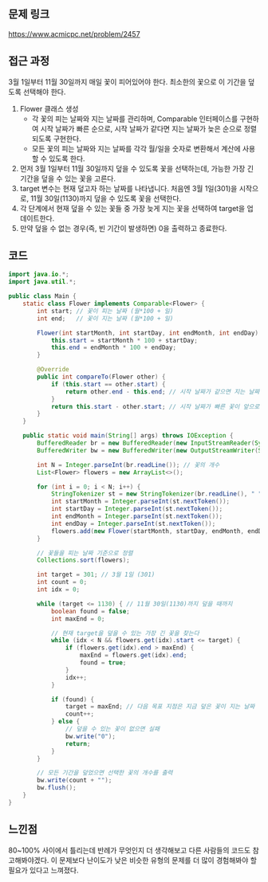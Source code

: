 ## 문제 링크
https://www.acmicpc.net/problem/2457


## 접근 과정
3월 1일부터 11월 30일까지 매일 꽃이 피어있어야 한다. 최소한의 꽃으로 이 기간을 덮도록 선택해야 한다.

1. Flower 클래스 생성
   - 각 꽃의 피는 날짜와 지는 날짜를 관리하며, Comparable 인터페이스를 구현하여 시작 날짜가 빠른 순으로, 시작 날짜가 같다면 지는 날짜가 늦은 순으로 정렬되도록 구현한다.
   - 모든 꽃의 피는 날짜와 지는 날짜를 각각 월/일을 숫자로 변환해서 계산에 사용할 수 있도록 한다.
2. 먼저 3월 1일부터 11월 30일까지 덮을 수 있도록 꽃을 선택하는데, 가능한 가장 긴 기간을 덮을 수 있는 꽃을 고른다.
3. target 변수는 현재 덮고자 하는 날짜를 나타냅니다. 처음엔 3월 1일(301)을 시작으로, 11월 30일(1130)까지 덮을 수 있도록 꽃을 선택한다.
4. 각 단계에서 현재 덮을 수 있는 꽃들 중 가장 늦게 지는 꽃을 선택하여 target을 업데이트한다.
5. 만약 덮을 수 없는 경우(즉, 빈 기간이 발생하면) 0을 출력하고 종료한다.


## 코드
```java
import java.io.*;
import java.util.*;

public class Main {
    static class Flower implements Comparable<Flower> {
        int start; // 꽃이 피는 날짜 (월*100 + 일)
        int end;   // 꽃이 지는 날짜 (월*100 + 일)

        Flower(int startMonth, int startDay, int endMonth, int endDay) {
            this.start = startMonth * 100 + startDay;
            this.end = endMonth * 100 + endDay;
        }

        @Override
        public int compareTo(Flower other) {
            if (this.start == other.start) {
                return other.end - this.end; // 시작 날짜가 같으면 지는 날짜가 늦은 꽃이 앞으로
            }
            return this.start - other.start; // 시작 날짜가 빠른 꽃이 앞으로
        }
    }

    public static void main(String[] args) throws IOException {
        BufferedReader br = new BufferedReader(new InputStreamReader(System.in));
        BufferedWriter bw = new BufferedWriter(new OutputStreamWriter(System.out));

        int N = Integer.parseInt(br.readLine()); // 꽃의 개수
        List<Flower> flowers = new ArrayList<>();

        for (int i = 0; i < N; i++) {
            StringTokenizer st = new StringTokenizer(br.readLine(), " ");
            int startMonth = Integer.parseInt(st.nextToken());
            int startDay = Integer.parseInt(st.nextToken());
            int endMonth = Integer.parseInt(st.nextToken());
            int endDay = Integer.parseInt(st.nextToken());
            flowers.add(new Flower(startMonth, startDay, endMonth, endDay));
        }

        // 꽃들을 피는 날짜 기준으로 정렬
        Collections.sort(flowers);

        int target = 301; // 3월 1일 (301)
        int count = 0;
        int idx = 0;

        while (target <= 1130) { // 11월 30일(1130)까지 덮을 때까지
            boolean found = false;
            int maxEnd = 0;

            // 현재 target을 덮을 수 있는 가장 긴 꽃을 찾는다
            while (idx < N && flowers.get(idx).start <= target) {
                if (flowers.get(idx).end > maxEnd) {
                    maxEnd = flowers.get(idx).end;
                    found = true;
                }
                idx++;
            }

            if (found) {
                target = maxEnd; // 다음 목표 지점은 지금 덮은 꽃이 지는 날짜
                count++;
            } else {
                // 덮을 수 있는 꽃이 없으면 실패
                bw.write("0");
                return;
            }
        }

        // 모든 기간을 덮었으면 선택한 꽃의 개수를 출력
        bw.write(count + "");
        bw.flush();
    }
}
```


## 느낀점
80~100% 사이에서 틀리는데 반례가 무엇인지 더 생각해보고 다른 사람들의 코드도 참고해봐야겠다.
이 문제보다 난이도가 낮은 비슷한 유형의 문제를 더 많이 경험해봐야 할 필요가 있다고 느껴졌다.
